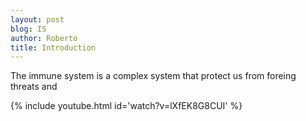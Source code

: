 ```yaml
---
layout: post
blog: IS
author: Roberto
title: Introduction
---
```


The immune system is a complex system that protect us from foreing threats and 

<!-- <a href="https://www.youtube.com/lXfEK8G8CUI">Video</a> -->

{% include youtube.html id='watch?v=lXfEK8G8CUI' %}
